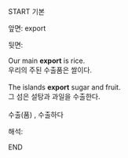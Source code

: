 START
기본

앞면:
export


뒷면:
<div>Our main <strong>export</strong> is rice. </div><div><div>우리의 주된 수출품은 쌀이다.</div></div><div><br></div><div><div>The islands <strong>export</strong> sugar and fruit. </div><div><div>그 섬은 설탕과 과일을 수출한다.</div></div></div><div><br></div><div>수출(품) , 수출하다</div>


해석:
<!--ID: 1746614453869-->
END